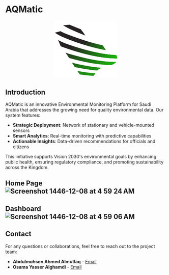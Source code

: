# AQMatic

<p align="center">
  <picture>
    <source media="(prefers-color-scheme: dark)" srcset="logo/PNG_version_dark.png">
    <source media="(prefers-color-scheme: light)" srcset="logo/PNG_version.png">
    <img alt="AQMatic Logo" src="logo/PNG_version.png" width="200">
  </picture>
</p>

## Introduction

AQMatic is an innovative Environmental Monitoring Platform for Saudi Arabia that addresses the growing need for quality environmental data. Our system features:

- **Strategic Deployment**: Network of stationary and vehicle-mounted sensors
- **Smart Analytics**: Real-time monitoring with predictive capabilities
- **Actionable Insights**: Data-driven recommendations for officials and citizens

This initiative supports Vision 2030's environmental goals by enhancing public health, ensuring regulatory compliance, and promoting sustainability across the Kingdom. 

Home Page
<img width="1198" alt="Screenshot 1446-12-08 at 4 59 24 AM" src="https://github.com/user-attachments/assets/abab7376-d45c-430c-8fbe-01f0c53194ef" />
---
Dashboard
<img width="1198" alt="Screenshot 1446-12-08 at 4 59 06 AM" src="https://github.com/user-attachments/assets/63da0934-a697-4b14-a4a7-e47ea96be3a3" />
---

## Contact

For any questions or collaborations, feel free to reach out to the project team:

- **Abdulmohsen Ahmed Almutlaq** - [Email](mailto:2135011@kau.edu.sa)
- **Osama Yasser Alghamdi** - [Email](mailto:osamayalghamdi@gmail.com)
